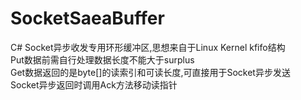 # SocketSaeaBuffer
C# Socket异步收发专用环形缓冲区,思想来自于Linux Kernel kfifo结构  
Put数据前需自行处理数据长度不能大于surplus  
Get数据返回的是byte[]的读索引和可读长度,可直接用于Socket异步发送  
Socket异步返回时调用Ack方法移动读指针  
